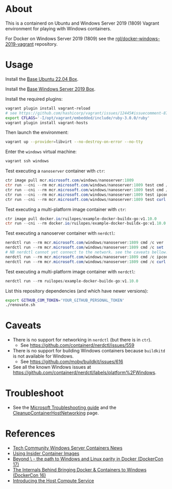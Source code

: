 # About

This is a containerd on Ubuntu and Windows Server 2019 (1809) Vagrant environment for playing with Windows containers.

For Docker on Windows Server 2019 (1809) see the [rgl/docker-windows-2019-vagrant](https://github.com/rgl/docker-windows-2019-vagrant) repository.

# Usage

Install the [Base Ubuntu 22.04 Box](https://github.com/rgl/ubuntu-vagrant).

Install the [Base Windows Server 2019 Box](https://github.com/rgl/windows-vagrant).

Install the required plugins:

```bash
vagrant plugin install vagrant-reload
# see https://github.com/hashicorp/vagrant/issues/12445#issuecomment-876566065
export CFLAGS='-I/opt/vagrant/embedded/include/ruby-3.0.0/ruby'
vagrant plugin install vagrant-hosts
```

Then launch the environment:

```bash
vagrant up --provider=libvirt --no-destroy-on-error --no-tty
```

Enter the `windows` virtual machine:

```bash
vagrant ssh windows
```

Test executing a `nanoserver` container with `ctr`:

```powershell
ctr image pull mcr.microsoft.com/windows/nanoserver:1809
ctr run --cni --rm mcr.microsoft.com/windows/nanoserver:1809 test cmd /c ver
ctr run --cni --rm mcr.microsoft.com/windows/nanoserver:1809 test cmd /c set
ctr run --cni --rm mcr.microsoft.com/windows/nanoserver:1809 test ipconfig /all
ctr run --cni --rm mcr.microsoft.com/windows/nanoserver:1809 test curl https://httpbin.org/user-agent
```

Test executing a multi-platform image container with `ctr`:

```powershell
ctr image pull docker.io/ruilopes/example-docker-buildx-go:v1.10.0
ctr run --cni --rm docker.io/ruilopes/example-docker-buildx-go:v1.10.0 test
```

Test executing a nanoserver container with `nerdctl`:

```powershell
nerdctl run --rm mcr.microsoft.com/windows/nanoserver:1809 cmd /c ver
nerdctl run --rm mcr.microsoft.com/windows/nanoserver:1809 cmd /c set
# NB nerdctl cannot yet connect to the network. see the caveats bellow.
nerdctl run --rm mcr.microsoft.com/windows/nanoserver:1809 cmd /c ipconfig /all
nerdctl run --rm mcr.microsoft.com/windows/nanoserver:1809 cmd /c curl https://httpbin.org/user-agent
```

Test executing a multi-platform image container with `nerdctl`:

```powershell
nerdctl run --rm ruilopes/example-docker-buildx-go:v1.10.0
```

List this repository dependencies (and which have newer versions):

```bash
export GITHUB_COM_TOKEN='YOUR_GITHUB_PERSONAL_TOKEN'
./renovate.sh
```

# Caveats

* There is no support for networking in `nerdctl` (but there is in `ctr`).
  * See https://github.com/containerd/nerdctl/issues/559
* There is no support for building Windows containers because `buildkitd` is not available for Windows.
  * See https://github.com/moby/buildkit/issues/616
* See all the known Windows issues at https://github.com/containerd/nerdctl/labels/platform%2FWindows.

# Troubleshoot

* See the [Microsoft Troubleshooting guide](https://docs.microsoft.com/en-us/virtualization/windowscontainers/troubleshooting) and the [CleanupContainerHostNetworking](https://github.com/MicrosoftDocs/Virtualization-Documentation/tree/live/windows-server-container-tools/CleanupContainerHostNetworking) page.

# References

* [Tech Community Windows Server Containers News](https://techcommunity.microsoft.com/t5/containers/bg-p/Containers)
* [Using Insider Container Images](https://docs.microsoft.com/en-us/virtualization/windowscontainers/quick-start/using-insider-container-images)
* [Beyond \ - the path to Windows and Linux parity in Docker (DockerCon 17)](https://www.youtube.com/watch?v=4ZY_4OeyJsw)
* [The Internals Behind Bringing Docker & Containers to Windows (DockerCon 16)](https://www.youtube.com/watch?v=85nCF5S8Qok)
* [Introducing the Host Compute Service](https://blogs.technet.microsoft.com/virtualization/2017/01/27/introducing-the-host-compute-service-hcs/)
